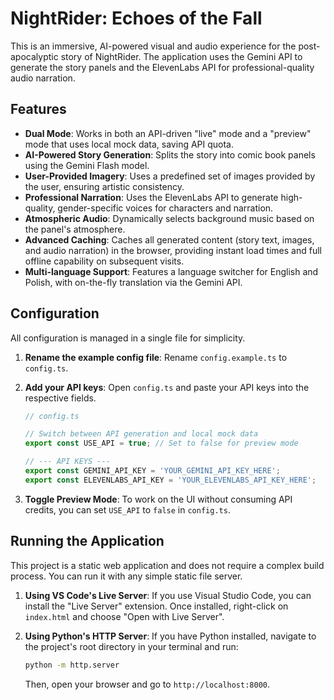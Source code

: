 # NightRider: Echoes of the Fall

This is an immersive, AI-powered visual and audio experience for the post-apocalyptic story of NightRider. The application uses the Gemini API to generate the story panels and the ElevenLabs API for professional-quality audio narration.

## Features

- **Dual Mode**: Works in both an API-driven "live" mode and a "preview" mode that uses local mock data, saving API quota.
- **AI-Powered Story Generation**: Splits the story into comic book panels using the Gemini Flash model.
- **User-Provided Imagery**: Uses a predefined set of images provided by the user, ensuring artistic consistency.
- **Professional Narration**: Uses the ElevenLabs API to generate high-quality, gender-specific voices for characters and narration.
- **Atmospheric Audio**: Dynamically selects background music based on the panel's atmosphere.
- **Advanced Caching**: Caches all generated content (story text, images, and audio narration) in the browser, providing instant load times and full offline capability on subsequent visits.
- **Multi-language Support**: Features a language switcher for English and Polish, with on-the-fly translation via the Gemini API.

## Configuration

All configuration is managed in a single file for simplicity.

1.  **Rename the example config file**:
    Rename `config.example.ts` to `config.ts`.

2.  **Add your API keys**:
    Open `config.ts` and paste your API keys into the respective fields.

    ```typescript
    // config.ts
    
    // Switch between API generation and local mock data
    export const USE_API = true; // Set to false for preview mode
    
    // --- API KEYS ---
    export const GEMINI_API_KEY = 'YOUR_GEMINI_API_KEY_HERE';
    export const ELEVENLABS_API_KEY = 'YOUR_ELEVENLABS_API_KEY_HERE';
    ```

3.  **Toggle Preview Mode**:
    To work on the UI without consuming API credits, you can set `USE_API` to `false` in `config.ts`.

## Running the Application

This project is a static web application and does not require a complex build process. You can run it with any simple static file server.

1.  **Using VS Code's Live Server**:
    If you use Visual Studio Code, you can install the "Live Server" extension. Once installed, right-click on `index.html` and choose "Open with Live Server".

2.  **Using Python's HTTP Server**:
    If you have Python installed, navigate to the project's root directory in your terminal and run:
    ```bash
    python -m http.server
    ```
    Then, open your browser and go to `http://localhost:8000`.
